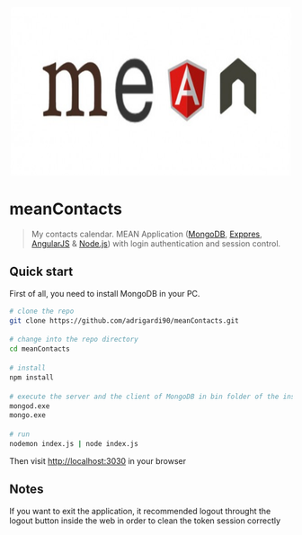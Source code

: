 <p align="center">
  <img src="https://github.com/adrigardi90/meanContacts/blob/master/client/images/mean.jpg" alt="Mean Contacts Calendar" width="500" height="300"/>
</p>

# meanContacts
> My contacts calendar. MEAN Application ([MongoDB](https://www.mongodb.com/es), [Exppres](http://expressjs.com/es/), [AngularJS](https://angularjs.org/) &amp; [Node.js]((https://nodejs.org/es/))) with login authentication and session control.

## Quick start
First of all, you need to install MongoDB in your PC.

```bash
# clone the repo
git clone https://github.com/adrigardi90/meanContacts.git

# change into the repo directory
cd meanContacts

# install
npm install

# execute the server and the client of MongoDB in bin folder of the instalation
mongod.exe
mongo.exe

# run
nodemon index.js | node index.js
```

Then visit [http://localhost:3030](http://localhost:3030) in your browser

## Notes
If you want to exit the application, it recommended logout throught the logout button inside the web in order to clean the token session correctly  
